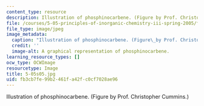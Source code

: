 ```yaml
---
content_type: resource
description: Illustration of phosphinocarbene. (Figure by Prof. Christopher Cummins.)
file: /courses/5-05-principles-of-inorganic-chemistry-iii-spring-2005/fb3cb7fe99b2461fa42fc0cf7028ae96_5-05s05.jpg
file_type: image/jpeg
image_metadata:
  caption: "Illustration of phosphinocarbene. (Figure\_by Prof. Christopher Cummins.)"
  credit: ''
  image-alt: A graphical representation of phosphinocarbene.
learning_resource_types: []
ocw_type: OCWImage
resourcetype: Image
title: 5-05s05.jpg
uid: fb3cb7fe-99b2-461f-a42f-c0cf7028ae96
---
```

Illustration of phosphinocarbene. (Figure by Prof. Christopher Cummins.)
